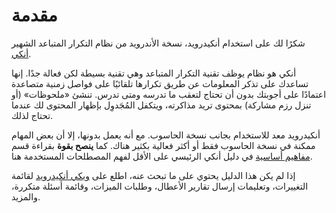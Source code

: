 # مقدمة

شكرًا لك على استخدام أنكيدرويد، نسخة الأندرويد من نظام التكرار المتباعد الشهير
[أنكي](http://ankisrs.net).

أنكي هو نظام يوظف تقنية التكرار المتباعد وهي تقنية بسيطة لكن فعالة جدًا.
إنها تساعدك على تذكر المعلومات عن طريق تكرارها تلقائيًا على فواصل زمنية متصاعدة
اعتمادًا على أجوبتك بدون أن تحتاج لتعقب ما تدرسه ومتى تدرس.
تنشئ «ملحوظات» (أو تنزل رزم مشاركة) بمحتوى تريد مذاكرته، ويتكفل المُجَدوِل
بإظهار المحتوى لك عندما تحتاج لذلك.

أنكيدرويد معد للاستخدام بجانب نسخة الحاسوب. مع أنه يعمل بدونها، إلا أن بعض المهام
ممكنة في نسخة الحاسوب فقط أو أكثر فعالية بكثير هناك.
كما **ينصح بقوة** بقراءة قسم [مفاهيم أساسية](https://www.abdnh.net/anki-manual/getting-started.html#مفاهيم-أساسية)
في دليل أنكي الرئيسي على الأقل لفهم المصطلحات المستخدمة هنا.

إذا لم يكن هذا الدليل يحتوي على ما تبحث عنه، اطلع على [ويكي أنكيدرويد](https://github.com/ankidroid/Anki-Android/wiki)
لقائمة التغييرات، وتعليمات إرسال تقارير الأعطال، وطلبات الميزات، وقائمة أسئلة متكررة، والمزيد.
